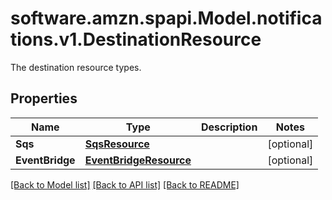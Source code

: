 # software.amzn.spapi.Model.notifications.v1.DestinationResource
The destination resource types.

## Properties

Name | Type | Description | Notes
------------ | ------------- | ------------- | -------------
**Sqs** | [**SqsResource**](SqsResource.md) |  | [optional] 
**EventBridge** | [**EventBridgeResource**](EventBridgeResource.md) |  | [optional] 

[[Back to Model list]](../README.md#documentation-for-models) [[Back to API list]](../README.md#documentation-for-api-endpoints) [[Back to README]](../README.md)

